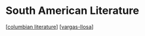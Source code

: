 # South American Literature

[[columbian literature]]
[[vargas-llosa]]

[//begin]: # "Autogenerated link references for markdown compatibility"
[columbian literature]: columbian-literature.md "Columbian Literature"
[vargas-llosa]: vargas-llosa.md "Vargas Llosa"
[//end]: # "Autogenerated link references"
